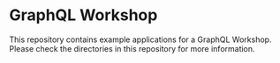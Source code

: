 # GraphQL Workshop

This repository contains example applications for a GraphQL Workshop. Please check the directories in this repository for more information.
